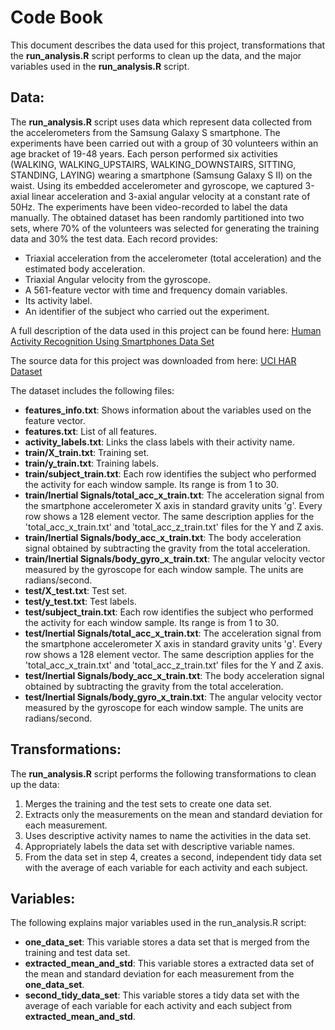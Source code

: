 # Code Book

This document describes the data used for this project, transformations that the **run_analysis.R** script performs 
to clean up the data, and the major variables used in the **run_analysis.R** script.

## Data:

The **run_analysis.R** script uses data which represent data collected from the accelerometers from the Samsung Galaxy S smartphone.
The experiments have been carried out with a group of 30 volunteers within an age bracket of 19-48 years. Each person performed six activities (WALKING, WALKING_UPSTAIRS, WALKING_DOWNSTAIRS, SITTING, STANDING, LAYING) wearing a smartphone (Samsung Galaxy S II) on the waist. Using its embedded accelerometer and gyroscope, we captured 3-axial linear acceleration and 3-axial angular velocity at a constant rate of 50Hz. The experiments have been video-recorded to label the data manually. The obtained dataset has been randomly partitioned into two sets, where 70% of the volunteers was selected for generating the training data and 30% the test data.
Each record provides:
* Triaxial acceleration from the accelerometer (total acceleration) and the estimated body acceleration.
* Triaxial Angular velocity from the gyroscope.
* A 561-feature vector with time and frequency domain variables.
* Its activity label.
* An identifier of the subject who carried out the experiment.

A full description of the data used in this project can be found here:
<a href="http://archive.ics.uci.edu/ml/datasets/Human+Activity+Recognition+Using+Smartphones">Human Activity Recognition Using Smartphones Data Set </a>

The source data for this project was downloaded from here:
<a href="https://d396qusza40orc.cloudfront.net/getdata%2Fprojectfiles%2FUCI%20HAR%20Dataset.zip">UCI HAR Dataset </a>

The dataset includes the following files:
* **features_info.txt**: Shows information about the variables used on the feature vector.
* **features.txt**: List of all features.
* **activity_labels.txt**: Links the class labels with their activity name.
* **train/X_train.txt**: Training set.
* **train/y_train.txt**: Training labels.
* **train/subject_train.txt**: Each row identifies the subject who performed the activity for each window sample. Its range is from 1 to 30.
* **train/Inertial Signals/total_acc_x_train.txt**: The acceleration signal from the smartphone accelerometer X axis in standard gravity units 'g'. Every row shows a 128 element vector. The same description applies for the 'total_acc_x_train.txt' and 'total_acc_z_train.txt' files for the Y and Z axis.
* **train/Inertial Signals/body_acc_x_train.txt**: The body acceleration signal obtained by subtracting the gravity from the total acceleration.
* **train/Inertial Signals/body_gyro_x_train.txt**: The angular velocity vector measured by the gyroscope for each window sample. The units are radians/second.
* **test/X_test.txt**: Test set.
* **test/y_test.txt**: Test labels.
* **test/subject_train.txt**: Each row identifies the subject who performed the activity for each window sample. Its range is from 1 to 30.
* **test/Inertial Signals/total_acc_x_train.txt**: The acceleration signal from the smartphone accelerometer X axis in standard gravity units 'g'. Every row shows a 128 element vector. The same description applies for the 'total_acc_x_train.txt' and 'total_acc_z_train.txt' files for the Y and Z axis.
* **test/Inertial Signals/body_acc_x_train.txt**: The body acceleration signal obtained by subtracting the gravity from the total acceleration.
* **test/Inertial Signals/body_gyro_x_train.txt**: The angular velocity vector measured by the gyroscope for each window sample. The units are radians/second.

## Transformations:

The **run_analysis.R** script performs the following transformations to clean up the data:
1.	Merges the training and the test sets to create one data set.
2.	Extracts only the measurements on the mean and standard deviation for each measurement.
3.	Uses descriptive activity names to name the activities in the data set.
4.	Appropriately labels the data set with descriptive variable names.
5.	From the data set in step 4, creates a second, independent tidy data set with the average of each variable for each activity and each subject.

## Variables:

The following explains major variables used in the run_analysis.R script:
* **one_data_set**: This variable stores a data set that is merged from the training and test data set.
* **extracted_mean_and_std**: This variable stores a extracted data set of the mean and standard deviation for each measurement from the **one_data_set**.
* **second_tidy_data_set**: This variable stores a tidy data set with the average of each variable for each activity and each subject from **extracted_mean_and_std**.
